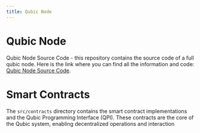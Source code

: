 ```yaml
---
title: Qubic Node
---
```


# Qubic Node

Qubic Node Source Code - this repository contains the source code of a full qubic node. Here is the link where you can find all the information and code: [Qubic Node Source Code](https://github.com/qubic/node).


# Smart Contracts
The `src/contracts` directory contains the smart contract implementations and the Qubic Programming Interface (QPI). These contracts are the core of the Qubic system, enabling decentralized operations and interaction